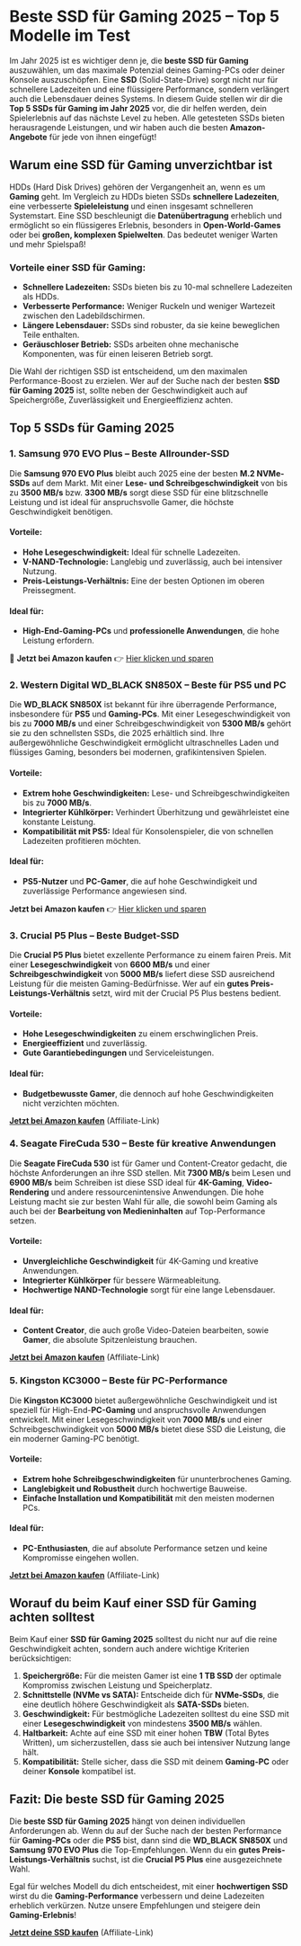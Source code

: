 # Beste SSD für Gaming 2025 – Top 5 Modelle im Test

Im Jahr 2025 ist es wichtiger denn je, die **beste SSD für Gaming** auszuwählen, um das maximale Potenzial deines Gaming-PCs oder deiner Konsole auszuschöpfen. Eine **SSD** (Solid-State-Drive) sorgt nicht nur für schnellere Ladezeiten und eine flüssigere Performance, sondern verlängert auch die Lebensdauer deines Systems. In diesem Guide stellen wir dir die **Top 5 SSDs für Gaming im Jahr 2025** vor, die dir helfen werden, dein Spielerlebnis auf das nächste Level zu heben. Alle getesteten SSDs bieten herausragende Leistungen, und wir haben auch die besten **Amazon-Angebote** für jede von ihnen eingefügt!

## Warum eine SSD für Gaming unverzichtbar ist

HDDs (Hard Disk Drives) gehören der Vergangenheit an, wenn es um **Gaming** geht. Im Vergleich zu HDDs bieten SSDs **schnellere Ladezeiten**, eine verbesserte **Spieleleistung** und einen insgesamt schnelleren Systemstart. Eine SSD beschleunigt die **Datenübertragung** erheblich und ermöglicht so ein flüssigeres Erlebnis, besonders in **Open-World-Games** oder bei **großen, komplexen Spielwelten**. Das bedeutet weniger Warten und mehr Spielspaß!

### Vorteile einer SSD für Gaming:
- **Schnellere Ladezeiten:** SSDs bieten bis zu 10-mal schnellere Ladezeiten als HDDs.
- **Verbesserte Performance:** Weniger Ruckeln und weniger Wartezeit zwischen den Ladebildschirmen.
- **Längere Lebensdauer:** SSDs sind robuster, da sie keine beweglichen Teile enthalten.
- **Geräuschloser Betrieb:** SSDs arbeiten ohne mechanische Komponenten, was für einen leiseren Betrieb sorgt.

Die Wahl der richtigen SSD ist entscheidend, um den maximalen Performance-Boost zu erzielen. Wer auf der Suche nach der besten **SSD für Gaming 2025** ist, sollte neben der Geschwindigkeit auch auf Speichergröße, Zuverlässigkeit und Energieeffizienz achten.

## Top 5 SSDs für Gaming 2025

### 1. **Samsung 970 EVO Plus – Beste Allrounder-SSD**

Die **Samsung 970 EVO Plus** bleibt auch 2025 eine der besten **M.2 NVMe-SSDs** auf dem Markt. Mit einer **Lese- und Schreibgeschwindigkeit** von bis zu **3500 MB/s** bzw. **3300 MB/s** sorgt diese SSD für eine blitzschnelle Leistung und ist ideal für anspruchsvolle Gamer, die höchste Geschwindigkeit benötigen.

#### Vorteile:
- **Hohe Lesegeschwindigkeit:** Ideal für schnelle Ladezeiten.
- **V-NAND-Technologie:** Langlebig und zuverlässig, auch bei intensiver Nutzung.
- **Preis-Leistungs-Verhältnis:** Eine der besten Optionen im oberen Preissegment.

#### Ideal für:
- **High-End-Gaming-PCs** und **professionelle Anwendungen**, die hohe Leistung erfordern.

🚀 **Jetzt bei Amazon kaufen** 👉 [Hier klicken und sparen](https://amzn.to/3Xve0p3)


### 2. **Western Digital WD_BLACK SN850X – Beste für PS5 und PC**

Die **WD_BLACK SN850X** ist bekannt für ihre überragende Performance, insbesondere für **PS5** und **Gaming-PCs**. Mit einer Lesegeschwindigkeit von bis zu **7000 MB/s** und einer Schreibgeschwindigkeit von **5300 MB/s** gehört sie zu den schnellsten SSDs, die 2025 erhältlich sind. Ihre außergewöhnliche Geschwindigkeit ermöglicht ultraschnelles Laden und flüssiges Gaming, besonders bei modernen, grafikintensiven Spielen.

#### Vorteile:
- **Extrem hohe Geschwindigkeiten:** Lese- und Schreibgeschwindigkeiten bis zu **7000 MB/s**.
- **Integrierter Kühlkörper:** Verhindert Überhitzung und gewährleistet eine konstante Leistung.
- **Kompatibilität mit PS5:** Ideal für Konsolenspieler, die von schnellen Ladezeiten profitieren möchten.

#### Ideal für:
- **PS5-Nutzer** und **PC-Gamer**, die auf hohe Geschwindigkeit und zuverlässige Performance angewiesen sind.

**Jetzt bei Amazon kaufen** 👉 [Hier klicken und sparen](https://amzn.to/4h88NdF)

### 3. **Crucial P5 Plus – Beste Budget-SSD**

Die **Crucial P5 Plus** bietet exzellente Performance zu einem fairen Preis. Mit einer **Lesegeschwindigkeit** von **6600 MB/s** und einer **Schreibgeschwindigkeit** von **5000 MB/s** liefert diese SSD ausreichend Leistung für die meisten Gaming-Bedürfnisse. Wer auf ein **gutes Preis-Leistungs-Verhältnis** setzt, wird mit der Crucial P5 Plus bestens bedient.

#### Vorteile:
- **Hohe Lesegeschwindigkeiten** zu einem erschwinglichen Preis.
- **Energieeffizient** und zuverlässig.
- **Gute Garantiebedingungen** und Serviceleistungen.

#### Ideal für:
- **Budgetbewusste Gamer**, die dennoch auf hohe Geschwindigkeiten nicht verzichten möchten.

[**Jetzt bei Amazon kaufen**](#) (Affiliate-Link)

### 4. **Seagate FireCuda 530 – Beste für kreative Anwendungen**

Die **Seagate FireCuda 530** ist für Gamer und Content-Creator gedacht, die höchste Anforderungen an ihre SSD stellen. Mit **7300 MB/s** beim Lesen und **6900 MB/s** beim Schreiben ist diese SSD ideal für **4K-Gaming**, **Video-Rendering** und andere ressourcenintensive Anwendungen. Die hohe Leistung macht sie zur besten Wahl für alle, die sowohl beim Gaming als auch bei der **Bearbeitung von Medieninhalten** auf Top-Performance setzen.

#### Vorteile:
- **Unvergleichliche Geschwindigkeit** für 4K-Gaming und kreative Anwendungen.
- **Integrierter Kühlkörper** für bessere Wärmeableitung.
- **Hochwertige NAND-Technologie** sorgt für eine lange Lebensdauer.

#### Ideal für:
- **Content Creator**, die auch große Video-Dateien bearbeiten, sowie **Gamer**, die absolute Spitzenleistung brauchen.

[**Jetzt bei Amazon kaufen**](#) (Affiliate-Link)

### 5. **Kingston KC3000 – Beste für PC-Performance**

Die **Kingston KC3000** bietet außergewöhnliche Geschwindigkeit und ist speziell für High-End-**PC-Gaming** und anspruchsvolle Anwendungen entwickelt. Mit einer Lesegeschwindigkeit von **7000 MB/s** und einer Schreibgeschwindigkeit von **5000 MB/s** bietet diese SSD die Leistung, die ein moderner Gaming-PC benötigt.

#### Vorteile:
- **Extrem hohe Schreibgeschwindigkeiten** für ununterbrochenes Gaming.
- **Langlebigkeit und Robustheit** durch hochwertige Bauweise.
- **Einfache Installation und Kompatibilität** mit den meisten modernen PCs.

#### Ideal für:
- **PC-Enthusiasten**, die auf absolute Performance setzen und keine Kompromisse eingehen wollen.

[**Jetzt bei Amazon kaufen**](#) (Affiliate-Link)

## Worauf du beim Kauf einer SSD für Gaming achten solltest

Beim Kauf einer **SSD für Gaming 2025** solltest du nicht nur auf die reine Geschwindigkeit achten, sondern auch andere wichtige Kriterien berücksichtigen:

1. **Speichergröße:** Für die meisten Gamer ist eine **1 TB SSD** der optimale Kompromiss zwischen Leistung und Speicherplatz.
2. **Schnittstelle (NVMe vs SATA):** Entscheide dich für **NVMe-SSDs**, die eine deutlich höhere Geschwindigkeit als **SATA-SSDs** bieten.
3. **Geschwindigkeit:** Für bestmögliche Ladezeiten solltest du eine SSD mit einer **Lesegeschwindigkeit** von mindestens **3500 MB/s** wählen.
4. **Haltbarkeit:** Achte auf eine SSD mit einer hohen **TBW** (Total Bytes Written), um sicherzustellen, dass sie auch bei intensiver Nutzung lange hält.
5. **Kompatibilität:** Stelle sicher, dass die SSD mit deinem **Gaming-PC** oder deiner **Konsole** kompatibel ist.

## Fazit: Die beste SSD für Gaming 2025

Die **beste SSD für Gaming 2025** hängt von deinen individuellen Anforderungen ab. Wenn du auf der Suche nach der besten Performance für **Gaming-PCs** oder die **PS5** bist, dann sind die **WD_BLACK SN850X** und **Samsung 970 EVO Plus** die Top-Empfehlungen. Wenn du ein **gutes Preis-Leistungs-Verhältnis** suchst, ist die **Crucial P5 Plus** eine ausgezeichnete Wahl.

Egal für welches Modell du dich entscheidest, mit einer **hochwertigen SSD** wirst du die **Gaming-Performance** verbessern und deine Ladezeiten erheblich verkürzen. Nutze unsere Empfehlungen und steigere dein **Gaming-Erlebnis**!

[**Jetzt deine SSD kaufen**](#) (Affiliate-Link)
